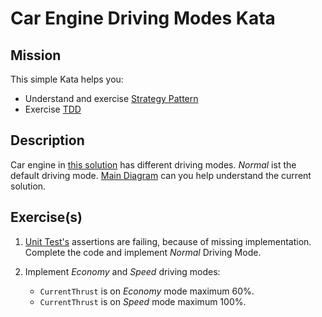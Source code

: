# Car Engine Driving Modes Kata

## Mission

This simple Kata helps you:
* Understand and exercise [Strategy Pattern](https://en.wikipedia.org/wiki/Strategy_pattern)
* Exercise [TDD](https://en.wikipedia.org/wiki/Test-driven_development)

## Description

Car engine in [this solution](CarEngineDrivingModesKata.sln) has different driving modes. _Normal_ ist the default driving mode.
[Main Diagram](Engine/MainClassDiagram.cd) can you help understand the current solution.

## Exercise(s)

1. [Unit Test's](Engine.Tests/Engine.Tests.csproj) assertions are failing, because of missing implementation.
Complete the code and implement _Normal_ Driving Mode.

2. Implement _Economy_ and _Speed_ driving modes:

    * ```CurrentThrust``` is on _Economy_ mode maximum 60%.
    * ```CurrentThrust``` is on _Speed_ mode maximum 100%.